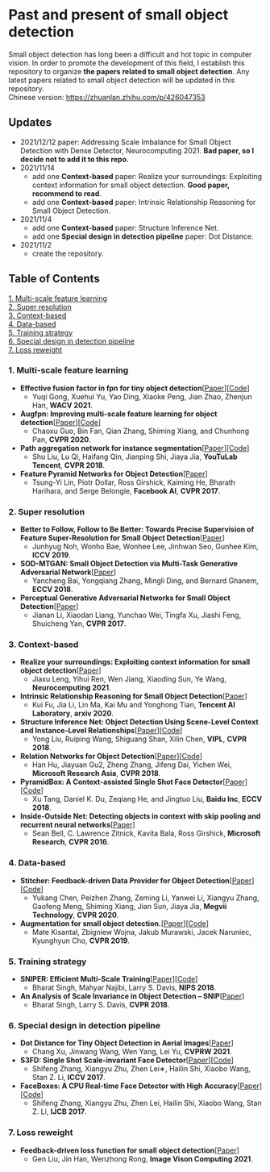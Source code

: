 # Past and present of small object detection
Small object detection has long been a difficult and hot topic in computer vision. In order to promote the development of this field, I establish this repository to organize **the papers related to small object detection**. Any latest papers related to small object detection will be updated in this repository.  <br>
Chinese version: https://zhuanlan.zhihu.com/p/426047353

## Updates
- 2021/12/12 paper: Addressing Scale Imbalance for Small Object Detection with Dense Detector, Neurocomputing 2021. **Bad paper, so I decide not to  add it to this repo.**
- 2021/11/14
  - add one **Context-based** paper: Realize your surroundings: Exploiting context information for small object detection. **Good paper, recommend to read**.
  - add one  **Context-based** paper: Intrinsic Relationship Reasoning for Small Object Detection.
- 2021/11/4
  - add one **Context-based** paper: Structure Inference Net.
  - add one **Special design in detection pipeline** paper: Dot Distance.
- 2021/11/2
  - create the repository.

## Table of Contents
[1. Multi-scale feature learning](#1)<br>
[2. Super resolution](#2)<br>
[3. Context-based](#3)<br>
[4. Data-based](#4)<br>
[5. Training strategy](#5)<br>
[6. Special design in detection pipeline](#6)<br>
[7. Loss reweight](#7)<br>

<h3 id="1">1. Multi-scale feature learning </h3>

- **Effective fusion factor in fpn for tiny object detection**[[Paper](https://arxiv.org/abs/2011.02298)][[Code](https://github.com/ucas-vg/Effective-Fusion-Factor)]
  -  Yuqi Gong, Xuehui Yu, Yao Ding, Xiaoke Peng, Jian Zhao, Zhenjun Han, **WACV 2021**.
- **Augfpn: Improving multi-scale feature learning for object detection**[[Paper](https://arxiv.org/abs/1912.05384)][[Code](https://github.com/Gus-Guo/AugFPN)]
  -  Chaoxu Guo, Bin Fan, Qian Zhang, Shiming Xiang, and Chunhong Pan, **CVPR 2020**.
- **Path aggregation network for instance segmentation**[[Paper](https://arxiv.org/abs/1803.01534)][[Code](https://github.com/ShuLiu1993/PANet)]
  - Shu Liu, Lu Qi, Haifang Qin, Jianping Shi, Jiaya Jia, **YouTuLab Tencent**,  **CVPR 2018**.
- **Feature Pyramid Networks for Object Detection**[[Paper](https://arxiv.org/abs/1612.03144)]
  - Tsung-Yi Lin, Piotr Dollar, Ross Girshick, Kaiming He, Bharath Harihara, and Serge Belongie, **Facebook AI**, **CVPR 2017**.

<h3 id="2">2.  Super resolution </h3>

- **Better to Follow, Follow to Be Better: Towards Precise Supervision of Feature Super-Resolution for Small Object Detection**[[Paper](https://openaccess.thecvf.com/content_ICCV_2019/papers/Noh_Better_to_Follow_Follow_to_Be_Better_Towards_Precise_Supervision_ICCV_2019_paper.pdf)]
  - Junhyug Noh, Wonho Bae, Wonhee Lee, Jinhwan Seo, Gunhee Kim, **ICCV 2019**.
- **SOD-MTGAN: Small Object Detection via Multi-Task Generative Adversarial Network**[[Paper](https://openaccess.thecvf.com/content_ECCV_2018/papers/Yongqiang_Zhang_SOD-MTGAN_Small_Object_ECCV_2018_paper.pdf)]
  - Yancheng Bai, Yongqiang Zhang, Mingli Ding, and Bernard Ghanem, **ECCV 2018**.
- **Perceptual Generative Adversarial Networks for Small Object Detection**[[Paper](https://arxiv.org/abs/1706.05274)]
  - Jianan Li, Xiaodan Liang, Yunchao Wei, Tingfa Xu, Jiashi Feng, Shuicheng Yan, **CVPR 2017**.

<h3 id="3">3. Context-based </h3>

- **Realize your surroundings: Exploiting context information for small object detection**[[Paper](https://www.sciencedirect.com/science/article/pii/S0925231220320051)]
  - Jiaxu Leng, Yihui Ren, Wen Jiang, Xiaoding Sun, Ye Wang, **Neurocomputing 2021**.
- **Intrinsic Relationship Reasoning for Small Object Detection**[[Paper](https://arxiv.org/abs/2009.00833)]
  - Kui Fu, Jia Li, Lin Ma, Kai Mu and Yonghong Tian, **Tencent AI Laboratory**, **arxiv 2020**.
- **Structure Inference Net: Object Detection Using Scene-Level Context and Instance-Level Relationships**[[Paper](https://arxiv.org/abs/1807.00119)][[Code](https://github.com/choasup/SIN)]
  - Yong Liu, Ruiping Wang, Shiguang Shan, Xilin Chen, **VIPL**, **CVPR 2018**.
- **Relation Networks for Object Detection**[[Paper](https://arxiv.org/abs/1711.11575)][[Code](https://github.com/msracver/Relation-Networks-for-Object-Detection)]
  - Han Hu, Jiayuan Gu2, Zheng Zhang, Jifeng Dai, Yichen Wei, **Microsoft Research Asia**, **CVPR 2018**.
- **PyramidBox: A Context-assisted Single Shot Face Detector**[[Paper](https://arxiv.org/abs/1803.07737)][[Code]( https://github.com/PaddlePaddle/models/tree/develop/fluid/face_detection.)]
  - Xu Tang, Daniel K. Du, Zeqiang He, and Jingtuo Liu, **Baidu Inc**, **ECCV 2018**.
- **Inside-Outside Net: Detecting objects in context with skip pooling and recurrent neural networks**[[Paper](https://arxiv.org/abs/1512.04143)] 
  - Sean Bell, C. Lawrence Zitnick, Kavita Bala, Ross Girshick, **Microsoft Research**, **CVPR 2016**.

<h3 id="4">4. Data-based </h3>

- **Stitcher: Feedback-driven Data Provider for Object Detection**[[Paper](https://ui.adsabs.harvard.edu/abs/2020arXiv200412432C/abstract)][[Code](https://github.com/yukang2017/Stitcher)]
  - Yukang Chen, Peizhen Zhang, Zeming Li, Yanwei Li, Xiangyu Zhang, Gaofeng Meng, Shiming Xiang, Jian Sun, Jiaya Jia, **Megvii Technology**, **CVPR 2020**.
- **Augmentation for small object detection.**[[Paper](https://arxiv.org/abs/1902.07296)][[Code](https://github.com/gmayday1997/SmallObjectAugmentation)]
  - Mate Kisantal, Zbigniew Wojna, Jakub Murawski, Jacek Naruniec, Kyunghyun Cho, **CVPR 2019**.

<h3 id="5">5. Training strategy </h3>

- **SNIPER: Efficient Multi-Scale Training**[[Paper](https://arxiv.org/abs/1805.09300)][[Code](https://github.com/mahyarnajibi/SNIPER/)]
  - Bharat Singh, Mahyar Najibi, Larry S. Davis, **NIPS 2018**.
- **An Analysis of Scale Invariance in Object Detection – SNIP**[[Paper](https://arxiv.org/abs/1711.08189)]
  - Bharat Singh, Larry S. Davis, **CVPR 2018**.

<h3 id="6">6. Special design in detection pipeline </h3>

- **Dot Distance for Tiny Object Detection in Aerial Images**[[Paper](https://openaccess.thecvf.com/content/CVPR2021W/EarthVision/papers/Xu_Dot_Distance_for_Tiny_Object_Detection_in_Aerial_Images_CVPRW_2021_paper.pdf)]
  - Chang Xu, Jinwang Wang, Wen Yang, Lei Yu, **CVPRW 2021**.
- **S3FD: Single Shot Scale-invariant Face Detector**[[Paper](https://arxiv.org/abs/1708.05237)][[Code](https://github.com/sfzhang15/SFD)]
  - Shifeng Zhang, Xiangyu Zhu, Zhen Lei∗, Hailin Shi, Xiaobo Wang, Stan Z. Li, **ICCV 2017**.
- **FaceBoxes: A CPU Real-time Face Detector with High Accuracy**[[Paper](https://arxiv.org/abs/1708.05234)][[Code](https://github.com/sfzhang15/FaceBoxes)]
  - Shifeng Zhang, Xiangyu Zhu, Zhen Lei, Hailin Shi, Xiaobo Wang, Stan Z. Li, **IJCB 2017**.

<h3 id="7">7. Loss reweight </h3>

- **Feedback-driven loss function for small object detection**[[Paper](https://www.sciencedirect.com/science/article/abs/pii/S0262885621001025)]
  - Gen Liu, Jin Han, Wenzhong Rong, **Image Vison Computing 2021**.